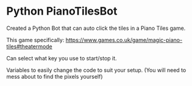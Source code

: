 # Python PianoTilesBot

Created a Python Bot that can auto click the tiles in a Piano Tiles game.

This game specifically: https://www.games.co.uk/game/magic-piano-tiles#theatermode

Can select what key you use to start/stop it.

Variables to easily change the code to suit your setup. (You will need to mess about to find the pixels yourself)
